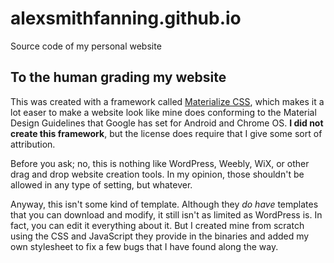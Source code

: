 # alexsmithfanning.github.io
Source code of my personal website

## To the human grading my website

This was created with a framework called [Materialize CSS](https://materializecss.com), which makes it a lot easer to make a website look like mine does conforming to the Material Design Guidelines that Google has set for Android and Chrome OS. **I did not create this framework**, but the license does require that I give some sort of attribution.

Before you ask; no, this is nothing like WordPress, Weebly, WiX, or other drag and drop website creation tools. In my opinion, those shouldn't be allowed in any type of setting, but whatever.

Anyway, this isn't some kind of template. Although they *do have* templates that you can download and modify, it still isn't as limited as WordPress is. In fact, you can edit it everything about it. But I created mine from scratch using the CSS and JavaScript they provide in the binaries and added my own stylesheet to fix a few bugs that I have found along the way.
